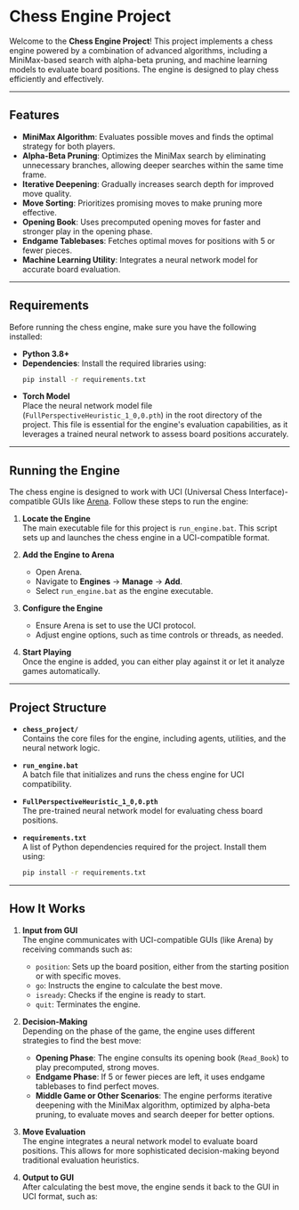 # Chess Engine Project

Welcome to the **Chess Engine Project**! This project implements a chess engine powered by a combination of advanced algorithms, including a MiniMax-based search with alpha-beta pruning, and machine learning models to evaluate board positions. The engine is designed to play chess efficiently and effectively.

---

## Features

- **MiniMax Algorithm**: Evaluates possible moves and finds the optimal strategy for both players.
- **Alpha-Beta Pruning**: Optimizes the MiniMax search by eliminating unnecessary branches, allowing deeper searches within the same time frame.
- **Iterative Deepening**: Gradually increases search depth for improved move quality.
- **Move Sorting**: Prioritizes promising moves to make pruning more effective.
- **Opening Book**: Uses precomputed opening moves for faster and stronger play in the opening phase.
- **Endgame Tablebases**: Fetches optimal moves for positions with 5 or fewer pieces.
- **Machine Learning Utility**: Integrates a neural network model for accurate board evaluation.

---

## Requirements

Before running the chess engine, make sure you have the following installed:

- **Python 3.8+**
- **Dependencies**: Install the required libraries using:
  ```bash
  pip install -r requirements.txt

- **Torch Model**  
   Place the neural network model file (`FullPerspectiveHeuristic_1_0,0.pth`) in the root directory of the project. This file is essential for the engine's evaluation capabilities, as it leverages a trained neural network to assess board positions accurately.

---

## Running the Engine

The chess engine is designed to work with UCI (Universal Chess Interface)-compatible GUIs like [Arena](http://www.playwitharena.de/). Follow these steps to run the engine:

1. **Locate the Engine**  
   The main executable file for this project is `run_engine.bat`. This script sets up and launches the chess engine in a UCI-compatible format.

2. **Add the Engine to Arena**  
   - Open Arena.
   - Navigate to **Engines** → **Manage** → **Add**.
   - Select `run_engine.bat` as the engine executable.

3. **Configure the Engine**  
   - Ensure Arena is set to use the UCI protocol.
   - Adjust engine options, such as time controls or threads, as needed.

4. **Start Playing**  
   Once the engine is added, you can either play against it or let it analyze games automatically.

---

## Project Structure

- **`chess_project/`**  
  Contains the core files for the engine, including agents, utilities, and the neural network logic.

- **`run_engine.bat`**  
  A batch file that initializes and runs the chess engine for UCI compatibility.

- **`FullPerspectiveHeuristic_1_0,0.pth`**  
  The pre-trained neural network model for evaluating chess board positions.

- **`requirements.txt`**  
  A list of Python dependencies required for the project. Install them using:
  ```bash
  pip install -r requirements.txt

---

## How It Works

1. **Input from GUI**  
   The engine communicates with UCI-compatible GUIs (like Arena) by receiving commands such as:
   - `position`: Sets up the board position, either from the starting position or with specific moves.
   - `go`: Instructs the engine to calculate the best move.
   - `isready`: Checks if the engine is ready to start.
   - `quit`: Terminates the engine.

2. **Decision-Making**  
   Depending on the phase of the game, the engine uses different strategies to find the best move:
   - **Opening Phase**: The engine consults its opening book (`Read_Book`) to play precomputed, strong moves.
   - **Endgame Phase**: If 5 or fewer pieces are left, it uses endgame tablebases to find perfect moves.
   - **Middle Game or Other Scenarios**: The engine performs iterative deepening with the MiniMax algorithm, optimized by alpha-beta pruning, to evaluate moves and search deeper for better options.

3. **Move Evaluation**  
   The engine integrates a neural network model to evaluate board positions. This allows for more sophisticated decision-making beyond traditional evaluation heuristics.

4. **Output to GUI**  
   After calculating the best move, the engine sends it back to the GUI in UCI format, such as: